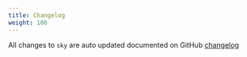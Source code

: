 ```yaml
---
title: Changelog
weight: 100
---
```


All changes to `sky` are auto updated documented on GitHub [changelog](https://github.com/lara-zeus/sky/blob/main/CHANGELOG.md) 

